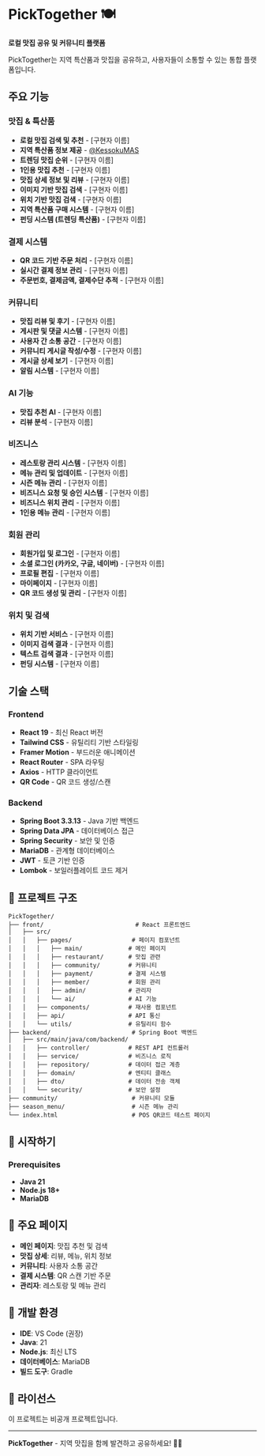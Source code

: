 # PickTogether 🍽️

**로컬 맛집 공유 및 커뮤니티 플랫폼**

PickTogether는 지역 특산품과 맛집을 공유하고, 사용자들이 소통할 수 있는 통합 플랫폼입니다.

## 주요 기능

### 맛집 & 특산품

- **로컬 맛집 검색 및 추천** - [구현자 이름]
- **지역 특산품 정보 제공** - [@KessokuMAS](https://github.com/username)
- **트렌딩 맛집 순위** - [구현자 이름]
- **1인용 맛집 추천** - [구현자 이름]
- **맛집 상세 정보 및 리뷰** - [구현자 이름]
- **이미지 기반 맛집 검색** - [구현자 이름]
- **위치 기반 맛집 검색** - [구현자 이름]
- **지역 특산품 구매 시스템** - [구현자 이름]
- **펀딩 시스템 (트렌딩 특산품)** - [구현자 이름]

### 결제 시스템

- **QR 코드 기반 주문 처리** - [구현자 이름]
- **실시간 결제 정보 관리** - [구현자 이름]
- **주문번호, 결제금액, 결제수단 추적** - [구현자 이름]

### 커뮤니티

- **맛집 리뷰 및 후기** - [구현자 이름]
- **게시판 및 댓글 시스템** - [구현자 이름]
- **사용자 간 소통 공간** - [구현자 이름]
- **커뮤니티 게시글 작성/수정** - [구현자 이름]
- **게시글 상세 보기** - [구현자 이름]
- **알림 시스템** - [구현자 이름]

### AI 기능

- **맛집 추천 AI** - [구현자 이름]
- **리뷰 분석** - [구현자 이름]

### 비즈니스

- **레스토랑 관리 시스템** - [구현자 이름]
- **메뉴 관리 및 업데이트** - [구현자 이름]
- **시즌 메뉴 관리** - [구현자 이름]
- **비즈니스 요청 및 승인 시스템** - [구현자 이름]
- **비즈니스 위치 관리** - [구현자 이름]
- **1인용 메뉴 관리** - [구현자 이름]

### 회원 관리

- **회원가입 및 로그인** - [구현자 이름]
- **소셜 로그인 (카카오, 구글, 네이버)** - [구현자 이름]
- **프로필 편집** - [구현자 이름]
- **마이페이지** - [구현자 이름]
- **QR 코드 생성 및 관리** - [구현자 이름]

### 위치 및 검색

- **위치 기반 서비스** - [구현자 이름]
- **이미지 검색 결과** - [구현자 이름]
- **텍스트 검색 결과** - [구현자 이름]
- **펀딩 시스템** - [구현자 이름]

## 기술 스택

### Frontend

- **React 19** - 최신 React 버전
- **Tailwind CSS** - 유틸리티 기반 스타일링
- **Framer Motion** - 부드러운 애니메이션
- **React Router** - SPA 라우팅
- **Axios** - HTTP 클라이언트
- **QR Code** - QR 코드 생성/스캔

### Backend

- **Spring Boot 3.3.13** - Java 기반 백엔드
- **Spring Data JPA** - 데이터베이스 접근
- **Spring Security** - 보안 및 인증
- **MariaDB** - 관계형 데이터베이스
- **JWT** - 토큰 기반 인증
- **Lombok** - 보일러플레이트 코드 제거

## 📁 프로젝트 구조

```
PickTogether/
├── front/                          # React 프론트엔드
│   ├── src/
│   │   ├── pages/                 # 페이지 컴포넌트
│   │   │   ├── main/             # 메인 페이지
│   │   │   ├── restaurant/       # 맛집 관련
│   │   │   ├── community/        # 커뮤니티
│   │   │   ├── payment/          # 결제 시스템
│   │   │   ├── member/           # 회원 관리
│   │   │   ├── admin/            # 관리자
│   │   │   └── ai/               # AI 기능
│   │   ├── components/           # 재사용 컴포넌트
│   │   ├── api/                  # API 통신
│   │   └── utils/                # 유틸리티 함수
├── backend/                       # Spring Boot 백엔드
│   ├── src/main/java/com/backend/
│   │   ├── controller/           # REST API 컨트롤러
│   │   ├── service/              # 비즈니스 로직
│   │   ├── repository/           # 데이터 접근 계층
│   │   ├── domain/               # 엔티티 클래스
│   │   ├── dto/                  # 데이터 전송 객체
│   │   └── security/             # 보안 설정
├── community/                     # 커뮤니티 모듈
├── season_menu/                   # 시즌 메뉴 관리
└── index.html                     # POS QR코드 테스트 페이지
```

## 🚀 시작하기

### Prerequisites

- **Java 21**
- **Node.js 18+**
- **MariaDB**

## 📱 주요 페이지

- **메인 페이지**: 맛집 추천 및 검색
- **맛집 상세**: 리뷰, 메뉴, 위치 정보
- **커뮤니티**: 사용자 소통 공간
- **결제 시스템**: QR 스캔 기반 주문
- **관리자**: 레스토랑 및 메뉴 관리

## 🔧 개발 환경

- **IDE**: VS Code (권장)
- **Java**: 21
- **Node.js**: 최신 LTS
- **데이터베이스**: MariaDB
- **빌드 도구**: Gradle

## 📝 라이선스

이 프로젝트는 비공개 프로젝트입니다.

---

**PickTogether** - 지역 맛집을 함께 발견하고 공유하세요! 🍜✨
